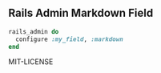 ## Rails Admin Markdown Field

```ruby
rails_admin do
  configure :my_field, :markdown
end
```


MIT-LICENSE
